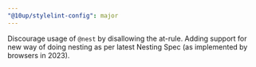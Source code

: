 ```yaml
---
"@10up/stylelint-config": major
---
```


Discourage usage of `@nest` by disallowing the at-rule.
Adding support for new way of doing nesting as per latest Nesting Spec (as implemented by browsers in 2023).
